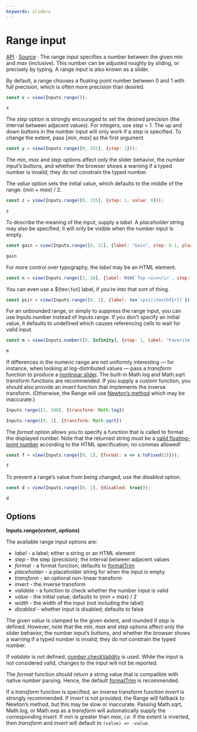 ```yaml
---
keywords: sliders
---
```


# Range input

<a href="https://github.com/observablehq/inputs/blob/main/README.md#range" target="_blank">API</a> · <a href="https://github.com/observablehq/inputs/blob/main/src/range.js" target="_blank">Source</a> · The range input specifies a number between the given *min* and *max* (inclusive). This number can be adjusted roughly by sliding, or precisely by typing. A range input is also known as a slider.

By default, a range chooses a floating point number between 0 and 1 with full precision, which is often more precision than desired.

```js echo
const x = view(Inputs.range());
```

```js echo
x
```

The *step* option is strongly encouraged to set the desired precision (the interval between adjacent values). For integers, use *step* = 1. The up and down buttons in the number input will only work if a *step* is specified. To change the extent, pass [*min*, *max*] as the first argument.

```js echo
const y = view(Inputs.range([0, 255], {step: 1}));
```

The *min*, *max* and *step* options affect only the slider behavior, the number input’s buttons, and whether the browser shows a warning if a typed number is invalid; they do not constrain the typed number.

The *value* option sets the initial value, which defaults to the middle of the range: (*min* + *max*) / 2.

```js echo
const z = view(Inputs.range([0, 255], {step: 1, value: 0}));
```

```js echo
z
```

To describe the meaning of the input, supply a *label*. A *placeholder* string may also be specified; it will only be visible when the number input is empty.

```js echo
const gain = view(Inputs.range([0, 11], {label: "Gain", step: 0.1, placeholder: "0–11"}));
```

```js echo
gain
```

For more control over typography, the *label* may be an HTML element.

```js echo
const n = view(Inputs.range([1, 10], {label: html`Top <i>n</i>`, step: 1}));
```

You can even use a ${tex`\TeX`} label, if you’re into that sort of thing.

```js echo
const psir = view(Inputs.range([0, 1], {label: tex`\psi(\textbf{r})`}));
```

For an unbounded range, or simply to suppress the range input, you can use Inputs.number instead of Inputs.range. If you don’t specify an initial value, it defaults to undefined which causes referencing cells to wait for valid input.

```js echo
const m = view(Inputs.number([0, Infinity], {step: 1, label: "Favorite integer", placeholder: ""}));
```

```js echo
m
```

If differences in the numeric range are not uniformly interesting — for instance, when looking at log-distributed values — pass a *transform* function to produce a [nonlinear slider](https://mathisonian.github.io/idyll/nonlinear-sliders/). The built-in Math.log and Math.sqrt transform functions are recommended. If you supply a custom function, you should also provide an *invert* function that implements the inverse transform. (Otherwise, the Range will use [Newton’s method](https://en.wikipedia.org/wiki/Newton%27s_method) which may be inaccurate.)

```js echo
Inputs.range([1, 100], {transform: Math.log})
```

```js echo
Inputs.range([0, 1], {transform: Math.sqrt})
```

The *format* option allows you to specify a function that is called to format the displayed number. Note that the returned string must be a [valid floating-point number](https://html.spec.whatwg.org/multipage/common-microsyntaxes.html#valid-floating-point-number) according to the HTML specification; no commas allowed!

```js echo
const f = view(Inputs.range([0, 1], {format: x => x.toFixed(2)}));
```

```js echo
f
```

To prevent a range’s value from being changed, use the *disabled* option.

```js echo
const d = view(Inputs.range([0, 1], {disabled: true}));
```

```js echo
d
```

## Options

**Inputs.range(*extent*, *options*)**

The available range input options are:

* *label* - a label; either a string or an HTML element
* *step* - the step (precision); the interval between adjacent values
* *format* - a format function; defaults to [formatTrim](https://github.com/observablehq/inputs?tab=readme-ov-file#inputsformattrimnumber)
* *placeholder* - a placeholder string for when the input is empty
* *transform* - an optional non-linear transform
* *invert* - the inverse transform
* *validate* - a function to check whether the number input is valid
* *value* - the initial value; defaults to (*min* + *max*) / 2
* *width* - the width of the input (not including the label)
* *disabled* - whether input is disabled; defaults to false

The given *value* is clamped to the given extent, and rounded if *step* is defined. However, note that the *min*, *max* and *step* options affect only the slider behavior, the number input’s buttons, and whether the browser shows a warning if a typed number is invalid; they do not constrain the typed number.

If *validate* is not defined, [*number*.checkValidity](https://html.spec.whatwg.org/multipage/form-control-infrastructure.html#dom-cva-checkvalidity) is used. While the input is not considered valid, changes to the input will not be reported.

The *format* function should return a string value that is compatible with native number parsing. Hence, the default [formatTrim](https://github.com/observablehq/inputs?tab=readme-ov-file#inputsformattrimnumber) is recommended.

If a *transform* function is specified, an inverse transform function *invert* is strongly recommended. If *invert* is not provided, the Range will fallback to Newton’s method, but this may be slow or inaccurate. Passing Math.sqrt, Math.log, or Math.exp as a *transform* will automatically supply the corresponding *invert*. If *min* is greater than *max*, *i.e.* if the extent is inverted, then *transform* and *invert* will default to `(value) => -value`.
